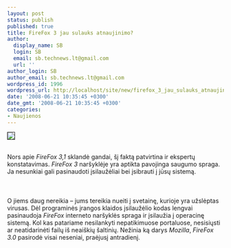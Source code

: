 ```yaml
---
layout: post
status: publish
published: true
title: FireFox 3 jau sulauks atnaujinimo?
author:
  display_name: SB
  login: SB
  email: sb.technews.lt@gmail.com
  url: ''
author_login: SB
author_email: sb.technews.lt@gmail.com
wordpress_id: 1996
wordpress_url: http://localhost/site/new/firefox_3_jau_sulauks_atnaujinimo_/
date: '2008-06-21 10:35:45 +0300'
date_gmt: '2008-06-21 10:35:45 +0300'
categories:
- Naujienos
---
```

<div class="imgright"><img src="http://tbn0.google.com/images?q=tbn:DJ4ntt-KTGW5xM:http://blog.mediacatalyst.com/images/firefox_logo_copy.jpg" border="1"></div>
<p><br>Nors apie <i>FireFox 3,1</i> sklandė gandai, šį faktą patvirtina ir ekspertų konstatavimas. <i>FireFox 3</i> naršyklėje yra aptikta pavojinga saugumo spraga. Ja nesunkiai gali pasinaudoti įsilaužėliai bei įsibrauti į jūsų sistemą.<br />
<br><br />
<br>O jiems daug nereikia – jums tereikia nueiti į svetainę, kurioje yra užslėptas virusas. Dėl programinės įrangos klaidos įsilaužėlio kodas lengvai pasinaudoja <i>FireFox</i> interneto naršyklės spraga ir įsilaužia į operacinę sistemą. Kol kas patariame nesilankyti nepatikimuose portaluose, nesisiųsti ar neatidarinėti failų iš neaiškių šaltinių. Nežinia ką darys <i>Mozilla</i>, <i>FireFox 3.0</i> pasirodė visai neseniai, praėjusį antradienį.<br />
<br><br />
<br><br />
<br><br />
<br></p>
